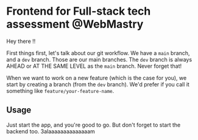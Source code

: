 # Frontend for Full-stack tech assessment @WebMastry

Hey there !!


First things first, let's talk about our git workflow. We have a `main` branch, and a `dev` branch. Those are our main branches. The `dev` branch is always AHEAD or AT THE SAME LEVEL as the `main` branch. Never forget that!

When we want to work on a new feature (which is the case for you), we start by creating a branch (from the `dev` branch). We'd prefer if you call it something like `feature/your-feature-name`.

## Usage
Just start the app, and you're good to go. But don't forget to start the backend too.
3alaaaaaaaaaaaaaam